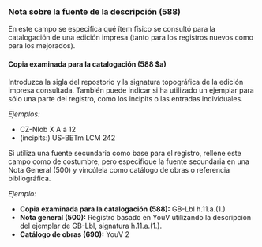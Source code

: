 ### Nota sobre la fuente de la descripción (588)

En este campo se especifica qué ítem físico se consultó para la catalogación de una edición impresa (tanto para los registros nuevos como para los mejorados).

#### Copia examinada para la catalogación (588 $a)

Introduzca la sigla del repostorio y la signatura topográfica de la edición impresa consultada. También puede indicar si ha utilizado un ejemplar para sólo una parte del registro, como los incipits o las entradas individuales.

_Ejemplos:_

- CZ-Nlob X A a 12
- (incipits:) US-BETm LCM 242

Si utiliza una fuente secundaria como base para el registro, rellene este campo como de costumbre, pero especifique la fuente secundaria en una Nota General (500) y vincúlela como catálogo de obras o referencia bibliográfica.

_Ejemplo:_

- **Copia examinada para la catalogación (588):** GB-Lbl h.11.a.(1.)
- **Nota general (500):** Registro basado en YouV utilizando la descripción del ejemplar de GB-Lbl, signatura h.11.a.(1.).
- **Catálogo de obras (690):** YouV 2
